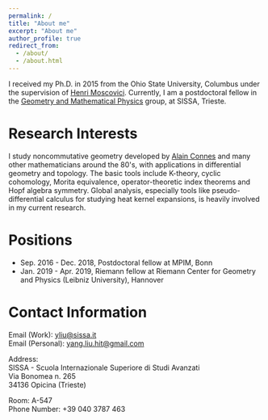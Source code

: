 ```yaml
---
permalink: /
title: "About me"
excerpt: "About me"
author_profile: true
redirect_from: 
  - /about/
  - /about.html
---
```




I received my Ph.D. in 2015 from the Ohio State University, Columbus under the
  supervision of [Henri
  Moscovici](https://www.genealogy.math.ndsu.nodak.edu/id.php?id=11648).
  Currently, I am a  postdoctoral fellow in the [Geometry and Mathematical Physics][gmphsissa] group, 
  at SISSA, Trieste.

Research Interests
======
I study noncommutative geometry developed by [Alain Connes][conneshp] and many other mathematicians around the 80's, with applications in differential geometry and topology. The basic tools include K-theory, cyclic cohomology, Morita equivalence, operator-theoretic index theorems and Hopf algebra symmetry. 
Global analysis, especially tools like  pseudo-differential calculus for
studying heat kernel expansions, is heavily involved in my current research.

Positions
======
- Sep. 2016 - Dec. 2018,  Postdoctoral fellow at MPIM, Bonn
- Jan. 2019 - Apr. 2019, Riemann fellow at Riemann Center for Geometry and Physics (Leibniz University), Hannover


Contact Information
======
Email (Work): yliu@sissa.it  
Email (Personal): yang.liu.hit@gmail.com


Address:  
SISSA - Scuola Internazionale Superiore di Studi Avanzati  
Via Bonomea n. 265  
34136 Opicina (Trieste)

Room: A-547  
Phone Number: +39 040 3787 463

[conneshp]: http://www.alainconnes.org/en/  
[gmphsissa]: https://www.math.sissa.it/people/1


